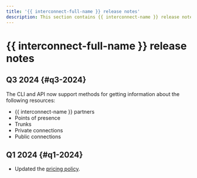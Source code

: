```yaml
---
title: '{{ interconnect-full-name }} release notes'
description: This section contains {{ interconnect-name }} release notes.
---
```


# {{ interconnect-full-name }} release notes

## Q3 2024 {#q3-2024}

The CLI and API now support methods for getting information about the following resources:
  * {{ interconnect-name }} partners
  * Points of presence
  * Trunks
  * Private connections
  * Public connections

## Q1 2024 {#q1-2024}

* Updated the [pricing policy](./pricing.md).
